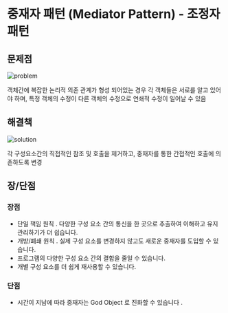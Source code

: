# 중재자 패턴 (Mediator Pattern) - 조정자 패턴

## 문제점

![problem](https://refactoring.guru/images/patterns/diagrams/mediator/problem1-en.png)

객체간에 복잡한 논리적 의존 관계가 형성 되어있는 경우 각 객체들은 서로를 알고 있어야 하며, 특정 객체의 수정이 다른 객체의 수정으로 연쇄적 수정이 일어날 수 있음

## 해결책

![solution](https://refactoring.guru/images/patterns/diagrams/mediator/solution1-en.png)

각 구성요소간의 직접적인 참조 및 호출을 제거하고, 중재자를 통한 간접적인 호출에 의존하도록 변경

## 장/단점

### 장점

- 단일 책임 원칙 . 다양한 구성 요소 간의 통신을 한 곳으로 추출하여 이해하고 유지 관리하기가 더 쉽습니다.
- 개방/폐쇄 원칙 . 실제 구성 요소를 변경하지 않고도 새로운 중재자를 도입할 수 있습니다.
- 프로그램의 다양한 구성 요소 간의 결합을 줄일 수 있습니다.
- 개별 구성 요소를 더 쉽게 재사용할 수 있습니다.

### 단점

- 시간이 지남에 따라 중재자는 God Object 로 진화할 수 있습니다 .